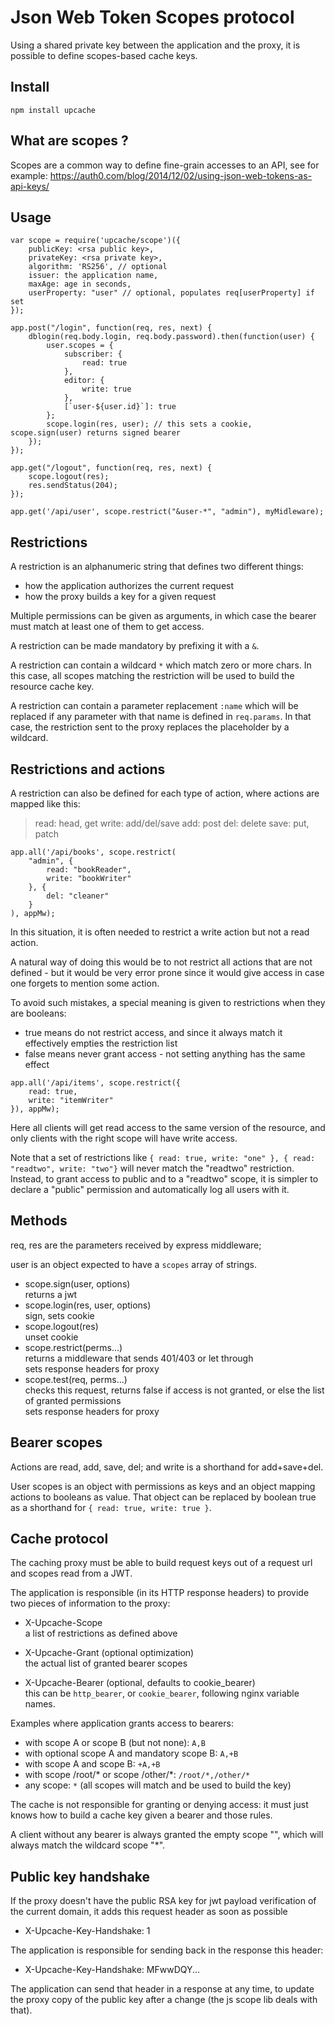 Json Web Token Scopes protocol
==============================

Using a shared private key between the application and the proxy,
it is possible to define scopes-based cache keys.


Install
-------

```
npm install upcache
```


What are scopes ?
-----------------

Scopes are a common way to define fine-grain accesses to an API, see
for example:
https://auth0.com/blog/2014/12/02/using-json-web-tokens-as-api-keys/


Usage
-----

```
var scope = require('upcache/scope')({
	publicKey: <rsa public key>,
	privateKey: <rsa private key>,
	algorithm: 'RS256', // optional
	issuer: the application name,
	maxAge: age in seconds,
	userProperty: "user" // optional, populates req[userProperty] if set
});

app.post("/login", function(req, res, next) {
	dblogin(req.body.login, req.body.password).then(function(user) {
		user.scopes = {
			subscriber: {
				read: true
			},
			editor: {
				write: true
			},
			[`user-${user.id}`]: true
		};
		scope.login(res, user); // this sets a cookie, scope.sign(user) returns signed bearer
	});
});

app.get("/logout", function(req, res, next) {
	scope.logout(res);
	res.sendStatus(204);
});

app.get('/api/user', scope.restrict("&user-*", "admin"), myMidleware);
```

Restrictions
------------

A restriction is an alphanumeric string that defines two different things:
- how the application authorizes the current request
- how the proxy builds a key for a given request

Multiple permissions can be given as arguments,
in which case the bearer must match at least one of them to get access.

A restriction can be made mandatory by prefixing it with a `&`.

A restriction can contain a wildcard `*` which match zero or more chars.
In this case, all scopes matching the restriction will be used to build the
resource cache key.

A restriction can contain a parameter replacement `:name` which will be
replaced if any parameter with that name is defined in `req.params`.
In that case, the restriction sent to the proxy replaces the placeholder by
a wildcard.


Restrictions and actions
------------------------

A restriction can also be defined for each type of action, where actions are
mapped like this:

> read: head, get
> write: add/del/save
> add: post
> del: delete
> save: put, patch

```
app.all('/api/books', scope.restrict(
	"admin", {
		read: "bookReader",
		write: "bookWriter"
	}, {
		del: "cleaner"
	}
), appMw);
```

In this situation, it is often needed to restrict a write action but not a read
action.

A natural way of doing this would be to not restrict all actions that are not
defined - but it would be very error prone since it would give access in case
one forgets to mention some action.

To avoid such mistakes, a special meaning is given to restrictions when they
are booleans:
* true means do not restrict access, and since it always match it effectively
empties the restriction list
* false means never grant access - not setting anything has the same effect


```
app.all('/api/items', scope.restrict({
	read: true,
	write: "itemWriter"
}), appMw);
```
Here all clients will get read access to the same version of the resource,
and only clients with the right scope will have write access.

Note that a set of restrictions like
`{ read: true, write: "one" }, { read: "readtwo", write: "two"}` will never
match the "readtwo" restriction. Instead, to grant access to public and
to a "readtwo" scope, it is simpler to declare a "public" permission and
automatically log all users with it.


Methods
-------

req, res are the parameters received by express middleware;

user is an object expected to have a `scopes` array of strings.


- scope.sign(user, options)  
  returns a jwt
- scope.login(res, user, options)  
  sign, sets cookie
- scope.logout(res)  
  unset cookie
- scope.restrict(perms...)  
  returns a middleware that sends 401/403 or let through  
  sets response headers for proxy
- scope.test(req, perms...)  
  checks this request, returns false if access is not granted, or else the list
  of granted permissions  
  sets response headers for proxy


Bearer scopes
-------------

Actions are read, add, save, del; and write is a shorthand for add+save+del.

User scopes is an object with permissions as keys and an object mapping actions
to booleans as value.
That object can be replaced by boolean true as a shorthand for
`{ read: true, write: true }`.


Cache protocol
--------------

The caching proxy must be able to build request keys out of a request url
and scopes read from a JWT.

The application is responsible (in its HTTP response headers) to provide two
pieces of information to the proxy:

- X-Upcache-Scope  
  a list of restrictions as defined above

- X-Upcache-Grant (optional optimization)  
  the actual list of granted bearer scopes

- X-Upcache-Bearer (optional, defaults to cookie_bearer)  
  this can be `http_bearer`, or `cookie_bearer`, following nginx variable names.

Examples where application grants access to bearers:
- with scope A or scope B (but not none): `A,B`
- with optional scope A and mandatory scope B: `A,+B`
- with scope A and scope B: `+A,+B`
- with scope /root/* or scope /other/*: `/root/*,/other/*`
- any scope: `*` (all scopes will match and be used to build the key)

The cache is not responsible for granting or denying access: it must just knows
how to build a cache key given a bearer and those rules.

A client without any bearer is always granted the empty scope "", which will
always match the wildcard scope "*".


Public key handshake
--------------------

If the proxy doesn't have the public RSA key for jwt payload verification of the
current domain, it adds this request header as soon as possible
- X-Upcache-Key-Handshake: 1

The application is responsible for sending back in the response this header:
- X-Upcache-Key-Handshake: MFwwDQY...

The application can send that header in a response at any time, to update the
proxy copy of the public key after a change (the js scope lib deals with that).

